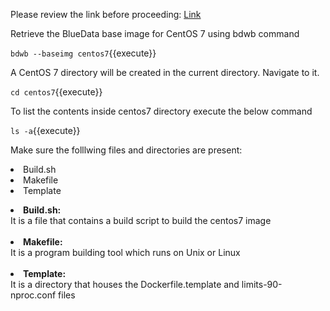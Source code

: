 Please review the link before proceeding: [Link](http://docs.bluedata.com/awb34_bdwb-shell-commands)

Retrieve the BlueData base image for CentOS 7 using bdwb command

`bdwb --baseimg centos7`{{execute}}

A CentOS 7 directory will be created in the current directory. Navigate to it.

`cd centos7`{{execute}}

To list the contents inside centos7 directory execute the below command

`ls -a`{{execute}}

Make sure the folllwing files and directories are present:

<li>Build.sh</li>
<li>Makefile</li>
<li>Template</li> 




<b><li>Build.sh:</li></b>It is a file that contains a build script to build the centos7 image<br>
<br>
<b><li>Makefile:</li></b> It is a program building tool which runs on Unix or Linux<br>
<br>
<b><li>Template:</li></b> It is a directory that houses the Dockerfile.template and limits-90-nproc.conf files<br>
